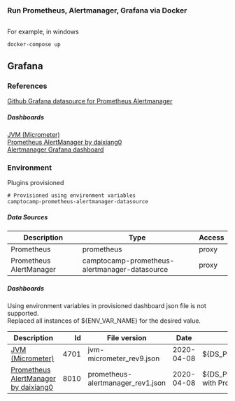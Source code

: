 ### Run Prometheus, Alertmanager, Grafana via Docker

```

```
For example, in windows
```
docker-compose up
```


## Grafana

### References

[Github Grafana datasource for Prometheus Alertmanager](https://github.com/camptocamp/grafana-prometheus-alertmanager-datasource)

##### Dashboards
[JVM (Micrometer)](https://grafana.com/grafana/dashboards/4701)<br/> 
[Prometheus AlertManager by daixiang0](https://grafana.com/grafana/dashboards/8010)<br/> 
[Alertmanager Grafana dashboard](https://grafana.com/grafana/dashboards/9578)

### Environment
Plugins provisioned
```
# Provisioned using environment variables
camptocamp-prometheus-alertmanager-datasource
```

##### Data Sources

| Description             | Type                                          | Access |
| ----------------------- | --------------------------------------------- | ------ |
| Prometheus              | prometheus                                    | proxy  |
| Prometheus AlertManager | camptocamp-prometheus-alertmanager-datasource | proxy  |


##### Dashboards

Using environment variables in provisioned dashboard json file is not supported.<br/> 
Replaced all instances of ${ENV_VAR_NAME} for the desired value.

| Description                                                                        | Id   | File version                      | Date       | Replace                                                    |
| ---------------------------------------------------------------------------------- | ----:| --------------------------------- | ---------- | ---------------------------------------------------------- |
| [JVM (Micrometer)](https://grafana.com/grafana/dashboards/4701)                    | 4701 | jvm-micrometer_rev9.json          | 2020-04-08 | ${DS_PROMETHEUS} with Prometheus                           |
| [Prometheus AlertManager by daixiang0](https://grafana.com/grafana/dashboards/8010) | 8010 | prometheus-alertmanager_rev1.json | 2020-04-08 | ${DS_PROMETHEUS_ALERTMANAGER} with Prometheus AlertManager |
